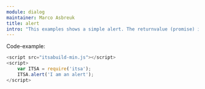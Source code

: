 ```yaml
---
module: dialog
maintainer: Marco Asbreuk
title: alert
intro: "This examples shows a simple alert. The returnvalue (promise) is not used in the example."
---
```


<p class="spaced">Code-example:</p>


```js
<script src="itsabuild-min.js"></script>
<script>
    var ITSA = require('itsa');
    ITSA.alert('I am an alert');
</script>
```

<script src="../../dist/itsabuild-min.js"></script>
<script>
    var ITSA = require('itsa');
    ITSA.alert('I am an alert');
</script>

